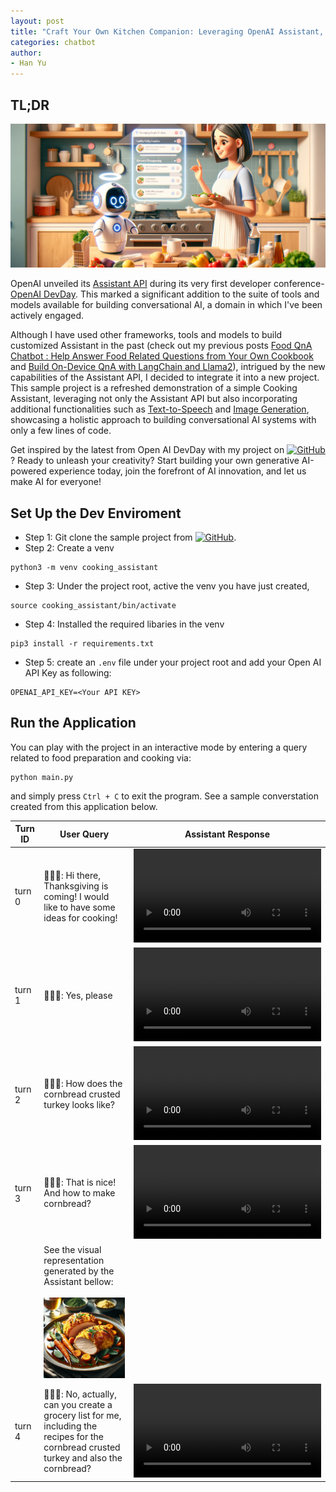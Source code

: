 ```yaml
---
layout: post
title: "Craft Your Own Kitchen Companion: Leveraging OpenAI Assistant, Image Generation, and Text-to-Speech for a Revolutionary Cooking Experience"
categories: chatbot
author: 
- Han Yu
---
```

## TL;DR
![page_cover](/assets/picture/2023_11_21_assistant_api_playground/cropped_image.png)

 OpenAI unveiled its [Assistant API](https://platform.openai.com/docs/assistants/overview) during its very first developer conference-[OpenAI DevDay](https://devday.openai.com/). This marked a significant addition to the suite of tools and models available for building conversational AI, a domain in which I've been actively engaged. 
 
 Although I have used other frameworks, tools and models to build customized Assistant in the past (check out my previous posts  [Food QnA Chatbot : Help Answer Food Related Questions from Your Own Cookbook](https://bearbearyu1223.github.io/chatbot/2023/07/31/food-qna-on-server-llm.html) and [Build On-Device QnA with LangChain and Llama2](https://bearbearyu1223.github.io/chatbot/2023/08/14/food-qna-on-device-llm.html)), intrigued by the new capabilities of the Assistant API, I decided to integrate it into a new project. This sample project is a refreshed demonstration of a simple Cooking Assistant, leveraging not only the Assistant API but also incorporating additional functionalities such as [Text-to-Speech](https://platform.openai.com/docs/guides/text-to-speech) and [Image Generation](https://platform.openai.com/docs/guides/images?context=node), showcasing a holistic approach to building conversational AI systems with only a few lines of code. 
 
Get inspired by the latest from Open AI DevDay with my project on [![GitHub](https://img.shields.io/badge/github-%23121011.svg?style=for-the-badge&logo=github&logoColor=white)](https://github.com/bearbearyu1223/assistant_api_playground)? Ready to unleash your creativity? Start building your own generative AI-powered experience today, join the forefront of AI innovation, and let us make AI for everyone! 

## Set Up the Dev Enviroment 
* Step 1: Git clone the sample project from [![GitHub](https://img.shields.io/badge/github-%23121011.svg?style=for-the-badge&logo=github&logoColor=white)](https://github.com/bearbearyu1223/assistant_api_playground). 
* Step 2: Create a venv
```
python3 -m venv cooking_assistant
```
* Step 3: Under the project root, active the venv you have just created,
```
source cooking_assistant/bin/activate
```
* Step 4: Installed the required libaries in the venv 
```
pip3 install -r requirements.txt
```
* Step 5: create an `.env` file under your project root and add your Open AI API Key as following: 
```
OPENAI_API_KEY=<Your API KEY>
```

## Run the Application 
You can play with the project in an interactive mode by entering a query related to food preparation and cooking via:
```
python main.py
```
and simply press `Ctrl + C` to exit the program. See a sample converstation created from this application below. 


 | Turn ID 	| User Query                                                                                                                                                   	|                                                                       Assistant Response                                                                      	|
|---------	|--------------------------------------------------------------------------------------------------------------------------------------------------------------	|:-------------------------------------------------------------------------------------------------------------------------------------------------------------:	|
| turn 0  	| 👩🏻‍🍳: Hi there, Thanksgiving is coming! I would like to have some ideas for cooking!                                                                          	| <video src="https://github.com/bearbearyu1223/assistant_api_playground/assets/7468124/e3c82408-aa4b-4b25-85ce-a2c35414bb18" controls="controls"> </video>     	|
| turn 1  	| 👩🏻‍🍳: Yes, please                                                                                                                                             	| <video src="https://github.com/bearbearyu1223/assistant_api_playground/assets/7468124/4388d450-2fbe-4de4-8cb5-c432a4a6c989" controls="controls"> </video>     	|
| turn 2  	| 👩🏻‍🍳: How does the cornbread crusted turkey looks like?                                                                                                       	| <video src="https://github.com/bearbearyu1223/assistant_api_playground/assets/7468124/3b97f276-e739-4f9b-8676-e0af88e25e0e" controls="controls"> </video><br> 	|
| turn 3  	| 👩🏻‍🍳: That is nice! And how to make cornbread?                                                                                                                	| <video src="https://github.com/bearbearyu1223/assistant_api_playground/assets/7468124/e2b30daf-d11a-4d0b-96b5-7e0dabeb012a" controls="controls"> </video>     	|
|         	| See the visual representation generated by the Assistant bellow:<br><br>![page_cover](/assets/picture/2023_11_21_assistant_api_playground/DALL_E_Cornbread_Crusted_Turkey_34.png) 	|                                                                                                                                                               	|
| turn 4  	| 👩🏻‍🍳: No, actually, can you create a grocery list for me, including the recipes for the cornbread crusted turkey and also the cornbread?                      	| <video src="https://github.com/bearbearyu1223/assistant_api_playground/assets/7468124/ccaf9d52-041c-4b96-8a23-674d94aa489d" controls="controls"> </video>     	|

